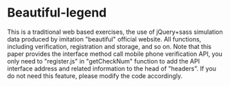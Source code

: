 # Beautiful-legend
This is a traditional web based exercises, the use of jQuery+sass simulation data produced by imitation "beautiful" official website. All functions, including verification, registration and storage, and so on. Note that this paper provides the interface method call mobile phone verification API, you only need to "register.js" in "getCheckNum" function to add the API interface address and related information to the head of "headers". If you do not need this feature, please modify the code accordingly.
